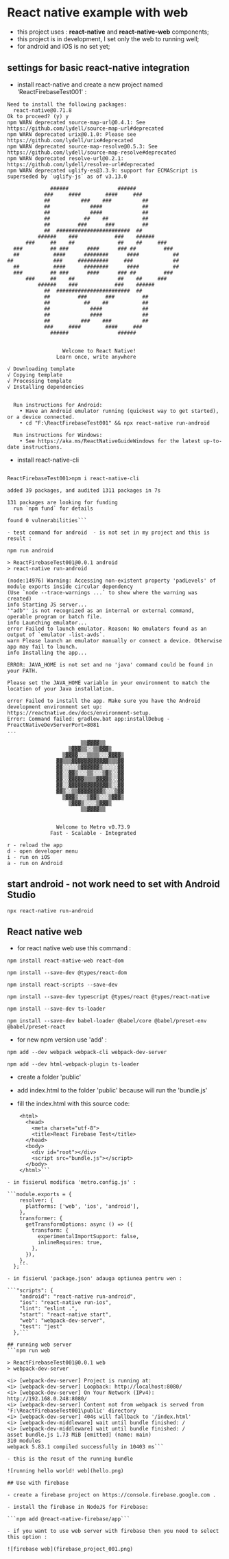 # React native example with web 
 - this project uses : **react-native** and **react-native-web** components;
 - this project is in development, I set only the web to running well;
 - for android and iOS is no set yet;

## settings for basic react-native integration

 - install react-native and create a new project named 'ReactFirebaseTest001' :

  ```npx react-native@latest init ReactFirebaseTest001
  Need to install the following packages:
    react-native@0.71.8
  Ok to proceed? (y) y
  npm WARN deprecated source-map-url@0.4.1: See https://github.com/lydell/source-map-url#deprecated
  npm WARN deprecated urix@0.1.0: Please see https://github.com/lydell/urix#deprecated
  npm WARN deprecated source-map-resolve@0.5.3: See https://github.com/lydell/source-map-resolve#deprecated
  npm WARN deprecated resolve-url@0.2.1: https://github.com/lydell/resolve-url#deprecated
  npm WARN deprecated uglify-es@3.3.9: support for ECMAScript is superseded by `uglify-js` as of v3.13.0

                ######                ######
              ###     ####        ####     ###
              ##          ###    ###          ##
              ##             ####             ##
              ##             ####             ##
              ##           ##    ##           ##
              ##         ###      ###         ##
              ##  ########################  ##
            ######    ###            ###    ######
        ###     ##    ##              ##    ##     ###
    ###         ## ###      ####      ### ##         ###
    ##           ####      ########      ####           ##
  ##             ###     ##########     ###             ##
    ##           ####      ########      ####           ##
    ###         ## ###      ####      ### ##         ###
        ###     ##    ##              ##    ##     ###
            ######    ###            ###    ######
              ##  ########################  ##
              ##         ###      ###         ##
              ##           ##    ##           ##
              ##             ####             ##
              ##             ####             ##
              ##          ###    ###          ##
              ###     ####        ####     ###
                ######                ######


                    Welcome to React Native!
                  Learn once, write anywhere

  √ Downloading template
  √ Copying template
  √ Processing template
  √ Installing dependencies


    Run instructions for Android:
      • Have an Android emulator running (quickest way to get started), or a device connected.
      • cd "F:\ReactFirebaseTest001" && npx react-native run-android

    Run instructions for Windows:
      • See https://aka.ms/ReactNativeGuideWindows for the latest up-to-date instructions.
  ```

 - install react-native-cli

  ```cd ReactFirebaseTest001

  ReactFirebaseTest001>npm i react-native-cli

  added 39 packages, and audited 1311 packages in 7s

  131 packages are looking for funding
    run `npm fund` for details

  found 0 vulnerabilities```

  - test command for android  - is not set in my project and this is result :

  npm run android 

  > ReactFirebaseTest001@0.0.1 android
  > react-native run-android

  (node:14976) Warning: Accessing non-existent property 'padLevels' of module exports inside circular dependency
  (Use `node --trace-warnings ...` to show where the warning was created)
  info Starting JS server...
  '"adb"' is not recognized as an internal or external command,
  operable program or batch file.
  info Launching emulator...
  error Failed to launch emulator. Reason: No emulators found as an output of `emulator -list-avds`.
  warn Please launch an emulator manually or connect a device. Otherwise app may fail to launch.
  info Installing the app...

  ERROR: JAVA_HOME is not set and no 'java' command could be found in your PATH.

  Please set the JAVA_HOME variable in your environment to match the
  location of your Java installation.

  error Failed to install the app. Make sure you have the Android development environment set up: https://reactnative.dev/docs/environment-setup.
  Error: Command failed: gradlew.bat app:installDebug -PreactNativeDevServerPort=8081
  ...
                                      
                          ▒▒▓▓▓▓▒▒
                      ▒▓▓▓▒▒░░▒▒▓▓▓▒
                    ▒▓▓▓▓░░░▒▒▒▒░░░▓▓▓▓▒
                  ▓▓▒▒▒▓▓▓▓▓▓▓▓▓▓▓▓▒▒▒▓▓
                  ▓▓░░░░░▒▓▓▓▓▓▓▒░░░░░▓▓
                  ▓▓░░▓▓▒░░░▒▒░░░▒▓▒░░▓▓
                  ▓▓░░▓▓▓▓▓▒▒▒▒▓▓▓▓▒░░▓▓
                  ▓▓░░▓▓▓▓▓▓▓▓▓▓▓▓▓▒░░▓▓
                  ▓▓▒░░▒▒▓▓▓▓▓▓▓▓▒░░░▒▓▓
                    ▒▓▓▓▒░░░▒▓▓▒░░░▒▓▓▓▒
                      ▒▓▓▓▒░░░░▒▓▓▓▒
                          ▒▒▓▓▓▓▒▒


                  Welcome to Metro v0.73.9
                Fast - Scalable - Integrated

  r - reload the app
  d - open developer menu
  i - run on iOS
  a - run on Android

  ```
  ## start android - not work need to set with Android Studio 
  ```npx react-native run-android```

  ## React native web 

  - for react native web use this command :

  ```npm install react-native-web react-dom```

  ```npm install --save-dev @types/react-dom```

  ```npm install react-scripts --save-dev```

  ```npm install --save-dev typescript @types/react @types/react-native```

  ```npm install --save-dev ts-loader```

  ```npm install --save-dev babel-loader @babel/core @babel/preset-env @babel/preset-react```

  - for new npm version use 'add' :

  ```npm add --dev webpack webpack-cli webpack-dev-server```

  ```npm add --dev html-webpack-plugin ts-loader```
  
  
  - create a folder 'public'

  - add index.html to the folder 'public' because will run the 'bundle.js'

  - fill the index.html with this source code:

  ```<!DOCTYPE html>
      <html>
        <head>
          <meta charset="utf-8">
          <title>React Firebase Test</title>
        </head>
        <body>
          <div id="root"></div>
          <script src="bundle.js"></script>
        </body>
      </html>```

  - in fisierul modifica 'metro.config.js' :

  ```module.exports = {
      resolver: {
        platforms: ['web', 'ios', 'android'],
      },
      transformer: {
        getTransformOptions: async () => ({
          transform: {
            experimentalImportSupport: false,
            inlineRequires: true,
          },
        }),
      },
    };```

  - in fisierul 'package.json' adauga optiunea pentru wen : 

  ```"scripts": {
      "android": "react-native run-android",
      "ios": "react-native run-ios",
      "lint": "eslint .",
      "start": "react-native start",
      "web": "webpack-dev-server",
      "test": "jest"
    },```

  ## running web server
  ```npm run web 

  > ReactFirebaseTest001@0.0.1 web
  > webpack-dev-server

  <i> [webpack-dev-server] Project is running at:
  <i> [webpack-dev-server] Loopback: http://localhost:8080/
  <i> [webpack-dev-server] On Your Network (IPv4): http://192.168.0.248:8080/
  <i> [webpack-dev-server] Content not from webpack is served from 'F:\ReactFirebaseTest001\public' directory
  <i> [webpack-dev-server] 404s will fallback to '/index.html'
  <i> [webpack-dev-middleware] wait until bundle finished: /
  <i> [webpack-dev-middleware] wait until bundle finished: /
  asset bundle.js 1.73 MiB [emitted] (name: main)
  310 modules
  webpack 5.83.1 compiled successfully in 10403 ms```

 - this is the resut of the running bundle

 ![running hello world! web](hello.png)

## Use with firebase 

 - create a firebase project on https://console.firebase.google.com .

 - install the firebase in NodeJS for Firebase: 

 ```npm add @react-native-firebase/app```

 - if you want to use web server with firebase then you need to select this option :

![firebase web](firebase_project_001.png)